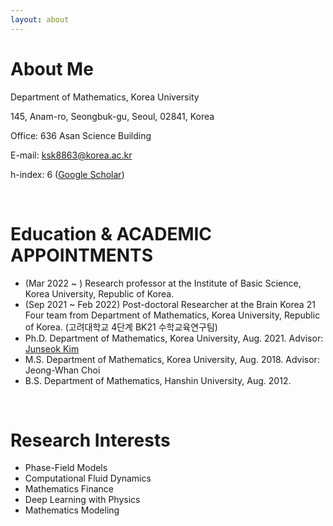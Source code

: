 ```yaml
---
layout: about 
---
```


# About Me
Department of Mathematics, Korea University

145, Anam-ro, Seongbuk-gu, Seoul, 02841, Korea

Office: 636 Asan Science Building

E-mail: ksk8863@korea.ac.kr

h-index: 6 ([Google Scholar](https://scholar.google.co.uk/citations?user=JB4JxcIAAAAJ&hl=en))

<br/>

# Education & ACADEMIC APPOINTMENTS
* (Mar 2022 ~ ) Research professor at the Institute of Basic Science, Korea University, Republic of Korea.
* (Sep 2021 ~ Feb 2022) Post-doctoral Researcher at the Brain Korea 21 Four team from  Department of Mathematics, Korea University, Republic of Korea. (고려대학교 4단계 BK21 수학교육연구팀)
* Ph.D. Department of Mathematics, Korea University, Aug. 2021. Advisor: [Junseok Kim](https://mathematicians.korea.ac.kr/cfdkim/)
* M.S. Department of Mathematics, Korea University, Aug. 2018. Advisor: Jeong-Whan Choi
* B.S. Department of Mathematics, Hanshin University, Aug. 2012.

<br/>

# Research Interests
* Phase-Field Models
* Computational Fluid Dynamics
* Mathematics Finance
* Deep Learning with Physics
* Mathematics Modeling
